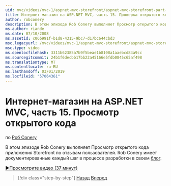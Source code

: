 ```yaml
---
uid: mvc/videos/mvc-1/aspnet-mvc-storefront/aspnet-mvc-storefront-part-15-public-code-review
title: Интернет-магазин на ASP.NET MVC, часть 15. Проверка открытого кода | Документация Майкрософт
author: robconery
description: В этом эпизоде Rob Conery выполняет Просмотр открытого кода приложения Storefront по отзывам пользователей. Rob Conery имеет документированные каждый шаг в разработке...
ms.author: riande
ms.date: 07/10/2008
ms.assetid: c06b991f-b1d8-4315-9bc7-d17bc644cbd3
msc.legacyurl: /mvc/videos/mvc-1/aspnet-mvc-storefront/aspnet-mvc-storefront-part-15-public-code-review
msc.type: video
ms.openlocfilehash: 3311b62385a7b9f5beae1b8108a1aaebcd84a9cc
ms.sourcegitcommit: 24b1f6decbb17bb22a45166e5fdb0845c65af498
ms.translationtype: MT
ms.contentlocale: ru-RU
ms.lasthandoff: 03/01/2019
ms.locfileid: "57064361"
---
```

<a name="aspnet-mvc-storefront-part-15-public-code-review"></a>Интернет-магазин на ASP.NET MVC, часть 15. Просмотр открытого кода
====================
по [Роб Conery](https://github.com/robconery)

В этом эпизоде Rob Conery выполняет Просмотр открытого кода приложения Storefront по отзывам пользователей. Rob Conery имеет документированные каждый шаг в процессе разработки в своем [блог](http://blog.wekeroad.com/mvc-storefront/mvcstore-part-15/).

[&#9654;Просмотрите видео (37 минут)](https://channel9.msdn.com/Blogs/ASP-NET-Site-Videos/aspnet-mvc-storefront-part-15-public-code-review)

> [!div class="step-by-step"]
> [Назад](aspnet-mvc-storefront-part-14-rich-client-interaction.md)
> [Вперед](aspnet-mvc-storefront-part-16-membership-redo-with-openid.md)
